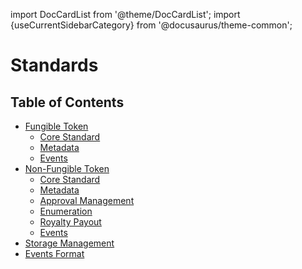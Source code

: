 import DocCardList from '@theme/DocCardList';
import {useCurrentSidebarCategory} from '@docusaurus/theme-common';

# Standards

<DocCardList items={useCurrentSidebarCategory().items}/>

## Table of Contents

- [Fungible Token](Tokens/FungibleToken/README.md)
  - [Core Standard](Tokens/FungibleToken/Core.md)
  - [Metadata](Tokens/FungibleToken/Metadata.md)
  - [Events](Tokens/FungibleToken/Event.md)
- [Non-Fungible Token](Tokens/NonFungibleToken/README.md)
  - [Core Standard](Tokens/NonFungibleToken/Core.md)
  - [Metadata](Tokens/NonFungibleToken/Metadata.md)
  - [Approval Management](Tokens/NonFungibleToken/ApprovalManagement.md)
  - [Enumeration](Tokens/NonFungibleToken/Enumeration.md)
  - [Royalty Payout](Tokens/NonFungibleToken/Payout.md)
  - [Events](Tokens/NonFungibleToken/Event.md)
- [Storage Management](StorageManagement.md)
- [Events Format](EventsFormat.md)
